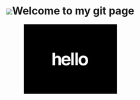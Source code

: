 <h1 align="center"><img src="https://user-images.githubusercontent.com/74038190/213844263-a8897a51-32f4-4b3b-b5c2-e1528b89f6f3.png" width="50" />Welcome to my git page</h1>
<div id="header" align="center">
<img src="images/animated-hello.gif" width="250"/>
</div>
